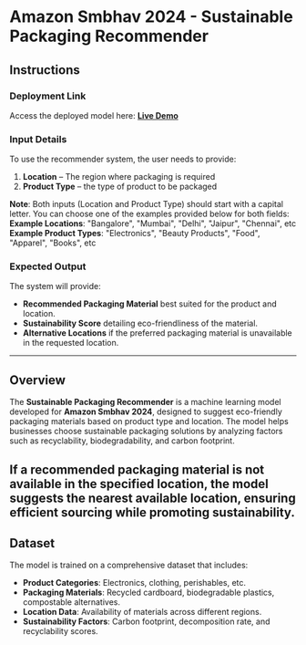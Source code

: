 # Amazon Smbhav 2024 - Sustainable Packaging Recommender  

## Instructions  

### Deployment Link  
Access the deployed model here: **[Live Demo](https://sustainable-packaging-recommender.onrender.com/)**  

### Input Details  
To use the recommender system, the user needs to provide:  
1. **Location** – The region where packaging is required
2. **Product Type** – the type of product to be packaged

**Note**: Both inputs (Location and Product Type) should start with a capital letter. You can choose one of the examples provided below for both fields:
**Example Locations**: "Bangalore", "Mumbai", "Delhi", "Jaipur", "Chennai", etc
**Example Product Types**: "Electronics", "Beauty Products", "Food", "Apparel", "Books", etc

### Expected Output  
The system will provide:  
- **Recommended Packaging Material** best suited for the product and location.  
- **Sustainability Score** detailing eco-friendliness of the material.  
- **Alternative Locations** if the preferred packaging material is unavailable in the requested location.  
---  
## Overview  
The **Sustainable Packaging Recommender** is a machine learning model developed for **Amazon Smbhav 2024**, designed to suggest eco-friendly packaging materials based on product type and location. The model helps businesses choose sustainable packaging solutions by analyzing factors such as recyclability, biodegradability, and carbon footprint.  

If a recommended packaging material is **not available** in the specified location, the model suggests the **nearest available location**, ensuring efficient sourcing while promoting sustainability.  
---  
## Dataset  
The model is trained on a comprehensive dataset that includes:  
- **Product Categories**: Electronics, clothing, perishables, etc.  
- **Packaging Materials**: Recycled cardboard, biodegradable plastics, compostable alternatives.  
- **Location Data**: Availability of materials across different regions.  
- **Sustainability Factors**: Carbon footprint, decomposition rate, and recyclability scores.  

